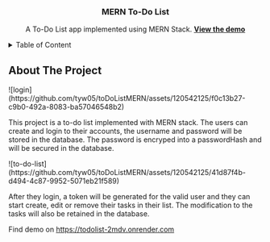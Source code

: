 
<br/>
<div align="center">
<h3 align="center"> MERN To-Do List </h3>

<p aligb="center">
  A To-Do List app implemented using MERN Stack.
<a href="https://todolist-2mdv.onrender.com"><strong>View the demo</strong></a>
</div>

<details>
<summary>Table of Content</summary>
</details>

## About The Project

<p>![login](https://github.com/tyw05/toDoListMERN/assets/120542125/f0c13b27-c9b0-492a-8083-ba57046548b2)</p>
This project is a to-do list implemented with MERN stack. The users can create and login to their accounts, the username and password will be stored in the database.
The password is encryped into a passwordHash and will be secured in the database. 

<p>![to-do-list](https://github.com/tyw05/toDoListMERN/assets/120542125/41d87f4b-d494-4c87-9952-5071eb21f589)</p>
After they login, a token will be generated for the valid user and they can start create, edit or remove their tasks in their list.
The modification to the tasks will also be retained in the database.





Find demo on https://todolist-2mdv.onrender.com

